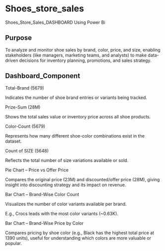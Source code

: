 # Shoes_store_sales
Shoes_Store_Sales_DASHBOARD Using Power Bi  

## Purpose
To analyze and monitor shoe sales by brand, color, price, and size, enabling stakeholders (like managers, marketing teams, and analysts) to make data-driven decisions for inventory planning, promotions, and sales strategy.   

## Dashboard_Component

Total-Brand (5679)  


Indicates the number of shoe brand entries or variants being tracked.  


Prize-Sum (28M)  


Shows the total sales value or inventory price across all shoe products.  


Color-Count (5679)  


Represents how many different shoe-color combinations exist in the dataset.  


Count of SIZE (5648)  


Reflects the total number of size variations available or sold.  


Pie Chart – Price vs Offer Price  


Compares the original price (23M) and discounted/offer price (28M), giving insight into discounting strategy and its impact on revenue.  


Bar Chart – Brand-Wise Color Count  


Visualizes the number of color variants available per brand.  


E.g., Crocs leads with the most color variants (~0.63K).  


Bar Chart – Brand-Wise Price by Color  


Compares pricing by shoe color (e.g., Black has the highest total price at 1390 units), useful for understanding which colors are more valuable or popular.



